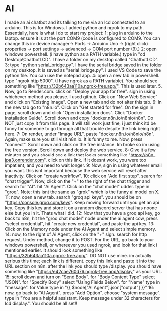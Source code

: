 # AI
I made an ai chatbot and its talking to me via an lcd connected to an arduino. This is for Windows.
I added python and ngrok to my path. 
Essentially, here is what i do to start my project:
  1: plug in arduino to the laptop. ensure it is at the port COM9 (code is configured to COM9. You can change this in: device manager-> Ports -> Arduino Uno -> (right click) properties -> port settings -> advanced -> COM port number (9).)
  2: open windows powershell. (i have python as a PATH variable.) type in "cd Desktop\ChatbotLCD". I have a folder on my desktop called "ChatbotLCD".
  3: type "python serial_bridge.py". I have the serial bridge saved in the folder on my desktop. It is saved as "serial_bridge.py". i used VS Code to save the python file. You can use the notepad app.
  4: open a new tab in powershell. type "ngrok http 5000". (I have ngrok as a PATH variable). You should see something like "https://32b643aa110a.ngrok-free.app/". This is used later.
  5. Now, go to Render.com. click on "Deploy your app for free". sign in using whichever method you please. I used github. Click on "New Web Service" and click on "Existing Image". Open a new tab and do not alter this tab.
  6: In the new tab go to "n8n.io". Click on "Get started for free". On the sign in page, scroll down and click "Open installation docs". Click "Docker Installation Guide". Scroll down and copy "docker.n8n.io/n8nio/n8n". Do NOT just copy it from this page. it will still work just fine, i just think itd be funny for someone to go through all that trouble despite the link being right here.
  7: On render, under "Image URL", paste "docker.n8n.io/n8nio/n8n". Again, make sure you still visit n8n.io. It is funny to me. Now, press "connect". Scroll down and click on the free instance. Im broke so im using the free version. Scroll down and deploy the web service.
  8: Give it a few minutes and you should see a link that looks something like "https://n8n-jpa3.onrender.com". click on this link. If it doesnt work, you were too impatient, and you need to wait longer. 
  9: Now, sign in using whatever email you want. this isnt important because the web service will reset after inactivity. Click on "create workflow". 
  10: click on "Add first step". search for "chat trigger". Now, click on the "+" to the right of the chat trigger and search for "AI". hit "Ai Agent". Click on the "chat model" udder. type in "groq". Note: this isnt the same as "grok" which is the funny ai model on X.
  11: now, open a new tab. search "groq api keys". you should be on "https://console.groq.com/keys". Keep moving forward until you get an api key. Copy this key and store it on a random discord server that has noone else but you in it. Thats what i did.
  12: Now that you have a groq api key, go back to n8n, hit the "groq chat model" node under the ai agent cow, press "select credential", hit "create new credential", and paste the api key.
  13: Click on the Memory node under the Ai Agent and select simple memory.
  14: now, to the right of Ai Agent, click on the "+" sign. search for http request. Under method, change it to POST. For the URL, go back to your windows powershell, or whereever you used ngrok, and look for that link i mentioned earlier. It should look something like "https://32b643aa110a.ngrok-free.app/". DO NOT use mine. im actually serious this time; each link is different. copy this link and paste it into the URL section on n8n. after the link you should type /display. you should have something like "https://e42cae760d76.ngrok-free.app/display" as your URL.
  15: scroll down and turn on "Send Body". for "Body Content Type" select "JSON". for "Specify Body" select "Using Fields Below". for "Name" type in "message". for Value type in "{{ $node["AI Agent"].json["output"] }}"
  16: now, go back to "AI Agent". press "Add Option". choose "system message". type in "You are a helpful assistant. Keep message under 32 characters for lcd display.". 
You should be all set!!
  
